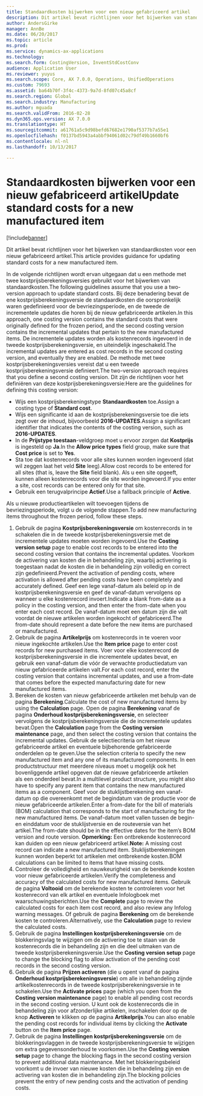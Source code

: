 ```yaml
---
title: Standaardkosten bijwerken voor een nieuw gefabriceerd artikel
description: Dit artikel bevat richtlijnen voor het bijwerken van standaardkosten voor een nieuw gefabriceerd artikel.
author: AndersGirke
manager: AnnBe
ms.date: 06/20/2017
ms.topic: article
ms.prod: 
ms.service: dynamics-ax-applications
ms.technology: 
ms.search.form: CostingVersion, InventStdCostConv
audience: Application User
ms.reviewer: yuyus
ms.search.scope: Core, AX 7.0.0, Operations, UnifiedOperations
ms.custom: 79693
ms.assetid: ba64b70f-3f4c-4373-9a7d-8fd07c45a8cf
ms.search.region: Global
ms.search.industry: Manufacturing
ms.author: mguada
ms.search.validFrom: 2016-02-28
ms.dyn365.ops.version: AX 7.0.0
ms.translationtype: HT
ms.sourcegitcommit: a61761a5c9d98befd67682e1790af5377b7a55e1
ms.openlocfilehash: f0137bd5943a4abbf94061d02c79df49b1660bf6
ms.contentlocale: nl-nl
ms.lasthandoff: 10/13/2017

---
```


# <a name="update-standard-costs-for-a-new-manufactured-item"></a><span data-ttu-id="0d908-103">Standaardkosten bijwerken voor een nieuw gefabriceerd artikel</span><span class="sxs-lookup"><span data-stu-id="0d908-103">Update standard costs for a new manufactured item</span></span>

[!include[banner](../includes/banner.md)]


<span data-ttu-id="0d908-104">Dit artikel bevat richtlijnen voor het bijwerken van standaardkosten voor een nieuw gefabriceerd artikel.</span><span class="sxs-lookup"><span data-stu-id="0d908-104">This article provides guidance for updating standard costs for a new manufactured item.</span></span> 

<span data-ttu-id="0d908-105">In de volgende richtlijnen wordt ervan uitgegaan dat u een methode met twee kostprijsberekeningsversies gebruikt voor het bijwerken van standaardkosten.</span><span class="sxs-lookup"><span data-stu-id="0d908-105">The following guidelines assume that you use a two-version approach to update standard costs.</span></span> <span data-ttu-id="0d908-106">Bij deze benadering bevat de ene kostprijsberekeningsversie de standaardkosten die oorspronkelijk waren gedefinieerd voor de bevriezingsperiode, en de tweede de incrementele updates die horen bij de nieuw gefabriceerde artikelen.</span><span class="sxs-lookup"><span data-stu-id="0d908-106">In this approach, one costing version contains the standard costs that were originally defined for the frozen period, and the second costing version contains the incremental updates that pertain to the new manufactured items.</span></span> <span data-ttu-id="0d908-107">De incrementele updates worden als kostenrecords ingevoerd in de tweede kostprijsberekeningsversie, en uiteindelijk ingeschakeld.</span><span class="sxs-lookup"><span data-stu-id="0d908-107">The incremental updates are entered as cost records in the second costing version, and eventually they are enabled.</span></span> <span data-ttu-id="0d908-108">De methode met twee kostprijsberekeningsversies vereist dat u een tweede kostprijsberekeningsversie definieert.</span><span class="sxs-lookup"><span data-stu-id="0d908-108">The two-version approach requires that you define a second costing version.</span></span> <span data-ttu-id="0d908-109">Dit zijn de richtlijnen voor het definiëren van deze kostprijsberekeningsversie:</span><span class="sxs-lookup"><span data-stu-id="0d908-109">Here are the guidelines for defining this costing version:</span></span>

-   <span data-ttu-id="0d908-110">Wijs een kostprijsberekeningstype **Standaardkosten** toe.</span><span class="sxs-lookup"><span data-stu-id="0d908-110">Assign a costing type of **Standard cost**.</span></span>
-   <span data-ttu-id="0d908-111">Wijs een significante id aan de kostprijsberekeningsversie toe die iets zegt over de inhoud, bijvoorbeeld **2016-UPDATES**.</span><span class="sxs-lookup"><span data-stu-id="0d908-111">Assign a significant identifier that indicates the contents of the costing version, such as **2016-UPDATES**.</span></span>
-   <span data-ttu-id="0d908-112">In de **Prijstype toestaan**-veldgroep moet u ervoor zorgen dat **Kostprijs** is ingesteld op **Ja**.</span><span class="sxs-lookup"><span data-stu-id="0d908-112">In the **Allow price types** field group, make sure that **Cost price** is set to **Yes**.</span></span>
-   <span data-ttu-id="0d908-113">Sta toe dat kostenrecords voor alle sites kunnen worden ingevoerd (dat wil zeggen laat het veld **Site** leeg).</span><span class="sxs-lookup"><span data-stu-id="0d908-113">Allow cost records to be entered for all sites (that is, leave the **Site** field blank).</span></span> <span data-ttu-id="0d908-114">Als u een site opgeeft, kunnen alleen kostenrecords voor die site worden ingevoerd.</span><span class="sxs-lookup"><span data-stu-id="0d908-114">If you enter a site, cost records can be entered only for that site.</span></span>
-   <span data-ttu-id="0d908-115">Gebruik een terugvalprincipe **Actief**.</span><span class="sxs-lookup"><span data-stu-id="0d908-115">Use a fallback principle of **Active**.</span></span>

<span data-ttu-id="0d908-116">Als u nieuwe productieartikelen wilt toevoegen tijdens de bevriezingsperiode, volgt u de volgende stappen.</span><span class="sxs-lookup"><span data-stu-id="0d908-116">To add new manufacturing items throughout the frozen period, follow these steps.</span></span>

1.  <span data-ttu-id="0d908-117">Gebruik de pagina **Kostprijsberekeningsversie** om kostenrecords in te schakelen die in de tweede kostprijsberekeningsversie met de incrementele updates moeten worden ingevoerd.</span><span class="sxs-lookup"><span data-stu-id="0d908-117">Use the **Costing version setup** page to enable cost records to be entered into the second costing version that contains the incremental updates.</span></span> <span data-ttu-id="0d908-118">Voorkom de activering van kosten die in behandeling zijn, waarbij activering is toegestaan nadat de kosten die in behandeling zijn volledig en correct zijn gedefinieerd.</span><span class="sxs-lookup"><span data-stu-id="0d908-118">Prevent the activation of pending costs, where activation is allowed after pending costs have been completely and accurately defined.</span></span> <span data-ttu-id="0d908-119">Geef een lege vanaf-datum als beleid op in de kostprijsberekeningsversie en geef de vanaf-datum vervolgens op wanneer u elke kostenrecord invoert.</span><span class="sxs-lookup"><span data-stu-id="0d908-119">Indicate a blank from-date as a policy in the costing version, and then enter the from-date when you enter each cost record.</span></span> <span data-ttu-id="0d908-120">De vanaf-datum moet een datum zijn die valt voordat de nieuwe artikelen worden ingekocht of gefabriceerd.</span><span class="sxs-lookup"><span data-stu-id="0d908-120">The from-date should represent a date before the new items are purchased or manufactured.</span></span>
2.  <span data-ttu-id="0d908-121">Gebruik de pagina **Artikelprijs** om kostenrecords in te voeren voor nieuw ingekochte artikelen.</span><span class="sxs-lookup"><span data-stu-id="0d908-121">Use the **Item price** page to enter cost records for new purchased items.</span></span> <span data-ttu-id="0d908-122">Voer voor elke kostenrecord de kostprijsberekeningsversie in die incrementele updates bevat, en gebruik een vanaf-datum die vóór de verwachte productiedatum van nieuw gefabriceerde artikelen valt.</span><span class="sxs-lookup"><span data-stu-id="0d908-122">For each cost record, enter the costing version that contains incremental updates, and use a from-date that comes before the expected manufacturing date for new manufactured items.</span></span>
3.  <span data-ttu-id="0d908-123">Bereken de kosten van nieuw gefabriceerde artikelen met behulp van de pagina **Berekening**.</span><span class="sxs-lookup"><span data-stu-id="0d908-123">Calculate the cost of new manufactured items by using the **Calculation** page.</span></span> <span data-ttu-id="0d908-124">Open de pagina **Berekening** vanaf de pagina **Onderhoud kostprijsberekeningsversie**, en selecteer vervolgens de kostprijsberekeningsversie die de incrementele updates bevat.</span><span class="sxs-lookup"><span data-stu-id="0d908-124">Open the **Calculation** page from the **Costing version maintenance** page, and then select the costing version that contains the incremental updates.</span></span> <span data-ttu-id="0d908-125">Gebruik de selectiecriteria om het nieuw gefabriceerde artikel en eventuele bijbehorende gefabriceerde onderdelen op te geven.</span><span class="sxs-lookup"><span data-stu-id="0d908-125">Use the selection criteria to specify the new manufactured item and any one of its manufactured components.</span></span> <span data-ttu-id="0d908-126">In een productstructuur met meerdere niveaus moet u mogelijk ook het bovenliggende artikel opgeven dat de nieuwe gefabriceerde artikelen als een onderdeel bevat.</span><span class="sxs-lookup"><span data-stu-id="0d908-126">In a multilevel product structure, you might also have to specify any parent item that contains the new manufactured items as a component.</span></span> <span data-ttu-id="0d908-127">Geef voor de stuklijstberekening een vanaf-datum op die overeenkomt met de begindatum van de productie voor de nieuw gefabriceerde artikelen.</span><span class="sxs-lookup"><span data-stu-id="0d908-127">Enter a from-date for the bill of materials (BOM) calculation that corresponds to the start of manufacturing for the new manufactured items.</span></span> <span data-ttu-id="0d908-128">De vanaf-datum moet vallen tussen de begin- en einddatum voor de stuklijstversie en de routeversie van het artikel.</span><span class="sxs-lookup"><span data-stu-id="0d908-128">The from-date should be in the effective dates for the item’s BOM version and route version.</span></span> <span data-ttu-id="0d908-129">**Opmerking:** Een ontbrekende kostenrecord kan duiden op een nieuw gefabriceerd artikel.</span><span class="sxs-lookup"><span data-stu-id="0d908-129">**Note:** A missing cost record can indicate a new manufactured item.</span></span> <span data-ttu-id="0d908-130">Stuklijstberekeningen kunnen worden beperkt tot artikelen met ontbrekende kosten.</span><span class="sxs-lookup"><span data-stu-id="0d908-130">BOM calculations can be limited to items that have missing costs.</span></span>
4.  <span data-ttu-id="0d908-131">Controleer de volledigheid en nauwkeurigheid van de berekende kosten voor nieuw gefabriceerde artikelen.</span><span class="sxs-lookup"><span data-stu-id="0d908-131">Verify the completeness and accuracy of the calculated costs for new manufactured items.</span></span> <span data-ttu-id="0d908-132">Gebruik de pagina **Voltooid** om de berekende kosten te controleren voor het kostenrecord van elk artikel en eventuele Infologboek met waarschuwingsberichten.</span><span class="sxs-lookup"><span data-stu-id="0d908-132">Use the **Complete** page to review the calculated costs for each item cost record, and also review any Infolog warning messages.</span></span> <span data-ttu-id="0d908-133">Of gebruik de pagina **Berekening** om de berekende kosten te controleren.</span><span class="sxs-lookup"><span data-stu-id="0d908-133">Alternatively, use the **Calculation** page to review the calculated costs.</span></span>
5.  <span data-ttu-id="0d908-134">Gebruik de pagina **Instellingen kostprijsberekeningsversie** om de blokkeringsvlag te wijzigen om de activering toe te staan van de kostenrecords die in behandeling zijn en die deel uitmaken van de tweede kostprijsberekeningsversie.</span><span class="sxs-lookup"><span data-stu-id="0d908-134">Use the **Costing version setup** page to change the blocking flag to allow activation of the pending cost records in the second costing version.</span></span>
6.  <span data-ttu-id="0d908-135">Gebruik de pagina **Prijzen activeren** (die u opent vanaf de pagina **Onderhoud kostprijsberekeningsversie**) om alle in behandeling zijnde artikelkostenrecords in de tweede kostprijsberekeningsversie in te schakelen.</span><span class="sxs-lookup"><span data-stu-id="0d908-135">Use the **Activate prices** page (which you open from the **Costing version maintenance** page) to enable all pending cost records in the second costing version.</span></span> <span data-ttu-id="0d908-136">U kunt ook de kostenrecords die in behandeling zijn voor afzonderlijke artikelen, inschakelen door op de knop **Activeren** te klikken op de pagina **Artikelprijs**.</span><span class="sxs-lookup"><span data-stu-id="0d908-136">You can also enable the pending cost records for individual items by clicking the **Activate** button on the **Item price** page.</span></span>
7.  <span data-ttu-id="0d908-137">Gebruik de pagina **Instellingen kostprijsberekeningsversie** om de blokkeringsvlaggen in de tweede kostprijsberekeningsversie te wijzigen om extra gegevensonderhoud te voorkomen.</span><span class="sxs-lookup"><span data-stu-id="0d908-137">Use the **Costing version setup** page to change the blocking flags in the second costing version to prevent additional data maintenance.</span></span> <span data-ttu-id="0d908-138">Met het blokkeringsbeleid voorkomt u de invoer van nieuwe kosten die in behandeling zijn en de activering van kosten die in behandeling zijn.</span><span class="sxs-lookup"><span data-stu-id="0d908-138">The blocking policies prevent the entry of new pending costs and the activation of pending costs.</span></span>





